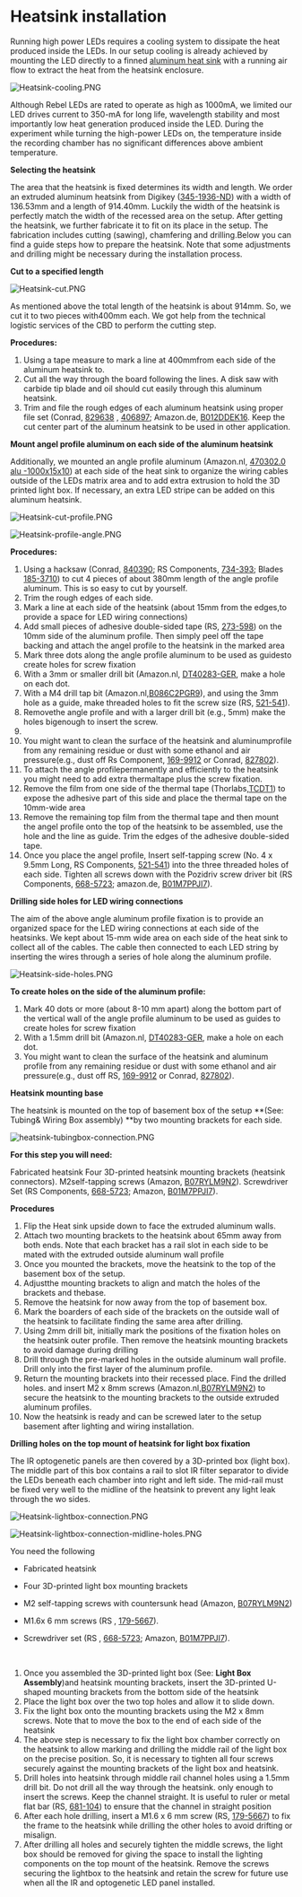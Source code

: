 # Heatsink installation



Running high power LEDs requires a cooling system to dissipate the heat produced inside the LEDs. In our setup cooling is already achieved by mounting the LED directly to a finned [aluminum heat sink](https://www.digikey.be/en/products/detail/wakefield-vette/125404/9957688) with a running air flow to extract the heat from the heatsink enclosure.



![Heatsink-cooling.PNG](assets/Images/Heatsink-cooling.PNG)

Although Rebel LEDs are rated to operate as high as 1000mA, we limited our LED drives current to 350-mA for long life, wavelength stability and most importantly low heat generation produced inside the LED. During the experiment while turning the high-power LEDs on, the temperature inside the recording chamber has no significant differences above ambient temperature.



**Selecting the heatsink**

The area that the heatsink is fixed determines its width and length. We order an extruded aluminum heatsink from Digikey ([345-1936-ND](https://www.digikey.be/product-detail/en/wakefield-vette/125404/345-1936-ND/9957688)) with a width of 136.53mm and a length of 914.40mm. Luckily the width of the heatsink is perfectly match the width of the recessed area on the setup. After getting the heatsink, we further fabricate it to fit on its place in the setup. The fabrication includes cutting (sawing), chamfering and drilling.Below you can find a guide steps how to prepare the heatsink. Note that some adjustments and drilling might be necessary during the installation process.

 

**Cut to a specified length**

![Heatsink-cut.PNG](assets/Images/Heatsink-cut.PNG)

As mentioned above the total length of the heatsink is about 914mm. So, we cut it to two pieces with400mm each. We got help from the technical logistic services of the CBD to perform the cutting step. 



**Procedures:**

1. Using a tape measure to mark a line at 400mmfrom each side of the aluminum heatsink to. 
2. Cut all the way through the board following the lines. A disk saw with carbide tip blade and oil should cut easily through this aluminum heatsink. 
3. Trim and file the rough edges of each aluminum heatsink using proper file set (Conrad, [829638](https://www.conrad.be/nl/p/c-k-t0124p-naaldvijlenset-6-delig-140-mm-1-stuk-s-829638.html?searchType=SearchRedirect) , [406897](https://www.conrad.be/nl/p/bernstein-5-240-set-sleutelvijlen-met-houten-heft-in-etui-6-dlg-100-mm-1-stuk-s-406897.html?searchType=SearchRedirect); Amazon.de, [B012DDEK16](https://www.amazon.de/Draper-68904-68904-Redline-Feilen-Set-16-teilig/dp/B012DDEK16). Keep the cut center part of the aluminum heatsink to be used in other application. 

**Mount angel profile aluminum on each side of the aluminum heatsink**

Additionally, we mounted an angle profile aluminum (Amazon.nl, ‎[470302.0  alu -1000x15x10](https://www.amazon.nl/-/en/gp/product/B00ZXPLX3K/))  at each side of the heat sink to organize the wiring cables outside of the LEDs matrix area and to add extra extrusion to hold the 3D printed light box. If necessary, an extra LED stripe can be added on this aluminum heatsink.

![Heatsink-cut-profile.PNG](assets/Images/Heatsink-cut-profile.PNG)





![Heatsink-profile-angle.PNG](assets/Images/Heatsink-profile-angle.PNG)

**Procedures:**

1. Using a hacksaw (Conrad, [840390](https://www.conrad.be/nl/search.html?search=840390); RS Components, [734-393](https://nl.rs-online.com/web/p/hand-saws/0734393); Blades [185-3710](https://nl.rs-online.com/web/p/hand-saw-blades/1853710)) to cut 4 pieces of about 380mm length of the angle profile aluminum. This is so easy to cut by yourself. 
2. Trim the rough edges of each side.
3. Mark a line at each side of the heatsink (about 15mm from the edges,to provide a space for LED wiring connections) 
4. Add small pieces of adhesive double-sided tape (RS, [273-598](https://benl.rs-online.com/web/p/double-sided-tapes/0273598)) on the 10mm side of the aluminum profile.  Then simply peel off the tape backing and attach the angel profile to the heatsink in the marked area
5. Mark three dots along the angle profile aluminum to be used as guidesto create holes for screw fixation
6. With a 3mm or smaller drill bit (Amazon.nl,  [DT40283-GER](https://www.amazon.nl/-/en/dp/B08F7L4RWB), make a hole on each dot. 
7. With a M4 drill tap bit (Amazon.nl,[B086C2PGR9](https://www.amazon.nl/dp/B086C2PGR9/)), and using the 3mm hole as a guide, make threaded holes to fit the screw size (RS, [521-541](https://benl.rs-online.com/web/p/self-tapping-screws/0521541/)).
8. Removethe angle profile and with a larger drill bit (e.g., 5mm) make the holes bigenough to insert the screw.
9. ​
10. You might want to clean the surface of the heatsink and aluminumprofile from any remaining residue or dust with some ethanol and air pressure(e.g., dust off  Rs Component, [169-9912](https://benl.rs-online.com/web/p/air-dusters/1699912/) or Conrad, [827802](https://www.conrad.be/nl/search.html?search=827802)).
11. To attach the angle profilepermanently and efficiently to the heatsink you might need to add extra thermaltape plus the screw fixation.
12. Remove the film from one side of the thermal tape (Thorlabs,[TCDT1](https://www.thorlabs.de/thorproduct.cfm?partnumber=TCDT1)) to expose the adhesive part of this side and place the thermal tape on the 10mm-wide area 
13. Remove the remaining top film from the thermal tape and then mount the angel profile onto the top of the heatsink to be assembled, use the hole and the line as guide. Trim the edges of the adhesive double-sided tape. 
14. Once you place the angel profile, Insert self-tapping screw (No. 4 x 9.5mm Long, RS Components, [521-541](https://benl.rs-online.com/web/p/self-tapping-screws/0521541/)) into the three threaded holes of each side. Tighten all screws down with the Pozidriv screw driver bit (RS Components, [668-5723](https://benl.rs-online.com/web/p/screwdriver-bit-sets/6685727); amazon.de, [B01M7PPJI7](https://www.amazon.co.uk/Precision-Screwdriver-Magnetic-Macbook-Electronics/dp/B01M7PPJI7)).



**Drilling side holes  for LED wiring connections**

The aim of the above angle aluminum profile  fixation is to provide an organized space for the LED wiring connections at each side of the heatsinks. We kept about 15-mm wide area on each side of the heat sink to collect all of the cables. The cable then connected to each LED string by inserting the wires through a series of hole along the aluminum profile.



![Heatsink-side-holes.PNG](assets/Images/Heatsink-side-holes.PNG)

**To create holes on the side of the aluminum profile:**

1. Mark 40 dots or more (about 8-10 mm apart) along the bottom part of the vertical wall of the angle profile aluminum to be used as guides to create holes for screw fixation
2. With a 1.5mm drill bit (Amazon.nl,  [DT40283-GER](https://www.amazon.nl/-/en/dp/B08F7L4RWB), make a hole on each dot. 
3. You might want to clean the surface of the heatsink and aluminum profile from any remaining residue or dust with some ethanol and air pressure(e.g., dust off  RS, [169-9912](https://benl.rs-online.com/web/p/air-dusters/1699912/) or Conrad, [827802](https://www.conrad.be/nl/search.html?search=827802)).

 **Heatsink mounting base**

The heatsink is mounted on the top of basement box of the setup **(See: Tubing& Wiring Box assembly) **by two mounting brackets for each side.

![heatsink-tubingbox-connection.PNG](assets/Images/heatsink-tubingbox-connection.PNG)



**For this step you will need:**

Fabricated heatsink
Four 3D-printed heatsink mounting brackets (heatsink connectors).
M2self-tapping screws (Amazon, [B07RYLM9N2](https://www.amazon.nl/-/en/dp/B07RYLM9N2)).
Screwdriver Set (RS Components, [668-5723](https://benl.rs-online.com/web/p/screwdriver-bit-sets/6685727); Amazon, [B01M7PPJI7](https://www.amazon.co.uk/Precision-Screwdriver-Magnetic-Macbook-Electronics/dp/B01M7PPJI7)).



**Procedures**

1. Flip the Heat sink upside down to face the extruded aluminum walls.
2. Attach two mounting brackets to the heatsink about 65mm away from both ends. Note that each bracket has a rail slot in each side to be mated with the extruded outside aluminum wall profile
3. Once you mounted the brackets, move the heatsink to the top of the basement box of the setup. 
4. Adjustthe mounting brackets to align and match the holes of the brackets and thebase.
5. Remove the heatsink for now away from the top of basement box.  
6. Mark the boarders of each side of the brackets on the outside wall of the heatsink to facilitate finding the same area after drilling.
7. Using 2mm drill bit, initially mark the positions of the fixation holes on the heatsink outer profile. Then remove the heatsink mounting brackets to avoid damage during drilling
8. Drill through the pre-marked holes in the outside aluminum wall profile. Drill only into the first layer of the aluminum profile. 
9. Return the mounting brackets into their recessed place. Find the drilled holes. and insert  M2 x 8mm screws (Amazon.nl,[B07RYLM9N2](https://www.amazon.nl/-/en/dp/B07RYLM9N2)) to secure the heatsink to the mounting brackets to the outside extruded aluminum profiles.
10. Now the heatsink is ready and can be screwed later to the setup basement after lighting and wiring installation.

**Drilling holes on the top mount of heatsink for light box fixation**

The IR optogenetic panels are then covered by a 3D-printed box (light box). The middle part of this box contains a rail to slot IR filter separator to divide the LEDs beneath each chamber into right and left side. The mid-rail must be fixed very well to the midline of the heatsink to prevent any light leak through the wo sides. 



![Heatsink-lightbox-connection.PNG](assets/Images/Heatsink-lightbox-connection.PNG)





![Heatsink-lightbox-connection-midline-holes.PNG](assets/Images/Heatsink-lightbox-connection-midline-holes.PNG)







You need the following

- Fabricated heatsink

- Four 3D-printed light box mounting brackets

- M2 self-tapping screws with countersunk head (Amazon, [B07RYLM9N2](https://www.amazon.nl/-/en/dp/B07RYLM9N2))

- M1.6x 6 mm screws (RS , [179-5667](https://benl.rs-online.com/web/p/machine-screws/1795667)).

- Screwdriver set (RS , [668-5723](https://benl.rs-online.com/web/p/screwdriver-bit-sets/6685727); Amazon, [B01M7PPJI7](https://www.amazon.co.uk/Precision-Screwdriver-Magnetic-Macbook-Electronics/dp/B01M7PPJI7)).

  ​       

1. Once you assembled the 3D-printed light box (See: **Light Box Assembly**)and heatsink mounting brackets, insert the 3D-printed U-shaped mounting brackets from the bottom side of the heatsink
2. Place the light box over the two top holes and allow it to slide down. 
3. Fix the light box onto the mounting brackets using the M2 x 8mm screws. Note that to move the box to the end of  each side of the heatsink 
4. The above step is necessary to fix the light box chamber correctly on the heatsink to allow marking and drilling the middle rail of the light box on the precise position. So, it is necessary to tighten all four screws securely against the mounting brackets of the light box and heatsink. 
5. Drill holes into heatsink through middle rail channel holes using a 1.5mm drill bit. Do not drill all the way through the heatsink. only enough to insert the screws. Keep the channel straight. It is useful to ruler or metal flat bar (RS, [681-104](https://benl.rs-online.com/web/p/metal-bars-metal-rods/0681104/)) to ensure that the channel in straight position
6. After each hole drilling, insert a M1.6 x 6 mm screw (RS, [179-5667](https://benl.rs-online.com/web/p/machine-screws/1795667)) to fix the frame to the heatsink while drilling the other holes to avoid drifting or misalign.
7. After drilling all holes and securely tighten the middle screws, the light box should be removed for giving the space to install the lighting components on the top mount of the heatsink. Remove the screws securing the lightbox to the heatsink and retain the screw for future use when all the IR and optogenetic LED panel installed. 

